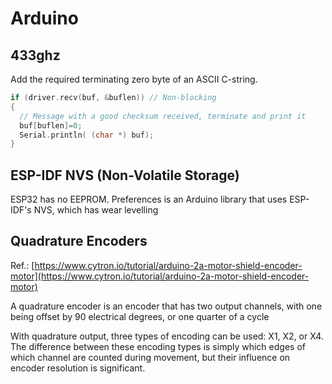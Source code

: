 # Arduino

## 433ghz
Add the required terminating zero byte of an ASCII C-string.

```cpp
if (driver.recv(buf, &buflen)) // Non-blocking
{
  // Message with a good checksum received, terminate and print it
  buf[buflen]=0;
  Serial.println( (char *) buf);
}
```

## ESP-IDF NVS (Non-Volatile Storage)
ESP32 has no EEPROM. Preferences is an Arduino library that uses ESP-IDF's NVS, which has wear levelling

## Quadrature Encoders
Ref.: [https://www.cytron.io/tutorial/arduino-2a-motor-shield-encoder-motor](https://www.cytron.io/tutorial/arduino-2a-motor-shield-encoder-motor)

A quadrature encoder is an encoder that has two output channels, with one being offset by 90 electrical degrees, or one quarter of a cycle

With quadrature output, three types of encoding can be used: X1, X2, or X4. The difference between these encoding types is simply which edges of which channel are counted during movement, but their influence on encoder resolution is significant.
